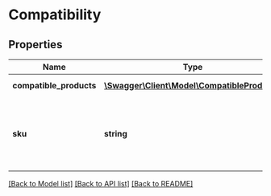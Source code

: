 # Compatibility

## Properties
Name | Type | Description | Notes
------------ | ------------- | ------------- | -------------
**compatible_products** | [**\Swagger\Client\Model\CompatibleProduct[]**](CompatibleProduct.md) | This container consists of an array of motor vehicles (make, model, year, trim, engine) that are compatible with the motor vehicle part or accessory specified by the sku value. | [optional] 
**sku** | **string** | The seller-defined SKU value of the inventory item that will be associated with the compatible vehicles.&lt;br&gt;&lt;br&gt;&lt;span class&#x3D;\&quot;tablenote\&quot;&gt;&lt;b&gt;Note:&lt;/b&gt; This field is not applicable to the &lt;strong&gt;createOrReplaceProductCompatibility&lt;/strong&gt; method, as the SKU value for the inventory item is passed in as part of the call URI and not in the request payload. It is always returned with the &lt;a href&#x3D;\&quot;/api-docs/sell/inventory/resources/inventory_item/product_compatibility/methods/getProductCompatibility\&quot; target&#x3D;\&quot;_blank \&quot;&gt;getProductCompatibility&lt;/a&gt; method.&lt;/span&gt; | [optional] 

[[Back to Model list]](../../README.md#documentation-for-models) [[Back to API list]](../../README.md#documentation-for-api-endpoints) [[Back to README]](../../README.md)

